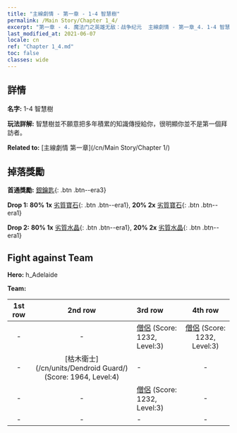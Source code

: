 ```yaml
---
title: "主線劇情 - 第一章 - 1-4 智慧樹"
permalink: /Main Story/Chapter 1_4/
excerpt: "第一章 - 4. 魔法门之英雄无敌：战争纪元  主線劇情 - 第一章_4. 1-4 智慧樹"
last_modified_at: 2021-06-07
locale: cn
ref: "Chapter 1_4.md"
toc: false
classes: wide
---
```


## 詳情

 **名字:** 1-4 智慧樹

 **玩法詳解:** 智慧樹並不願意把多年積累的知識傳授給你，很明顯你並不是第一個拜訪者。

 **Related to:** [主線劇情 第一章](/cn/Main Story/Chapter 1/)

## 掉落獎勵

 **首通獎勵:** [銀鑰匙](/cn/Items/con_693/){: .btn .btn--era3}

 **Drop 1:** **80% 1x** [劣質寶石](/cn/Items/mat_4/){: .btn .btn--era1}, **20% 2x** [劣質寶石](/cn/Items/mat_4/){: .btn .btn--era1}

 **Drop 2:** **80% 1x** [劣質水晶](/cn/Items/mat_5/){: .btn .btn--era1}, **20% 2x** [劣質水晶](/cn/Items/mat_5/){: .btn .btn--era1}


## Fight against Team
 **Hero:** h_Adelaide

 **Team:**


  | 1st row | 2nd row | 3rd row | 4th row |
  |:----:|:----:|:----|:----:|
  | - | - | [僧侶](/cn/units/Monk/) (Score: 1232, Level:3)  | [僧侶](/cn/units/Monk/) (Score: 1232, Level:3)  |
  | - | [枯木衛士](/cn/units/Dendroid Guard/) (Score: 1964, Level:4)  | - | - |
  | - | - | [僧侶](/cn/units/Monk/) (Score: 1232, Level:3)  | - |
  | - | - | - | - |


